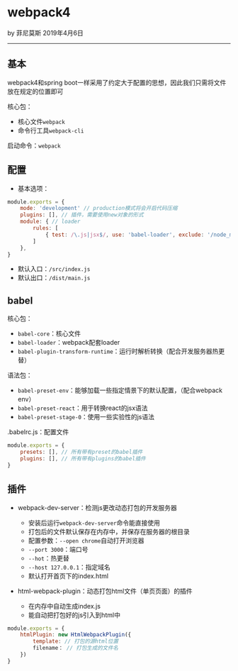 

# webpack4

by 菲尼莫斯 2019年4月6日

---

## 基本

webpack4和spring boot一样采用了约定大于配置的思想，因此我们只需将文件放在规定的位置即可

核心包：
* 核心文件`webpack`
* 命令行工具`webpack-cli`

启动命令：`webpack`

## 配置

* 基本选项：

```js
module.exports = {
    mode: 'development' // production模式将会开启代码压缩
    plugins: [], // 插件，需要使用new对象的形式
    module: { // loader
        rules: [
            { test: /\.js|jsx$/, use: 'babel-loader', exclude: '/node_modules'}
        ]
    },
}
```

* 默认入口：`/src/index.js`
* 默认出口：`/dist/main.js`

## babel

核心包：
* `babel-core`：核心文件
* `babel-loader`：webpack配套loader
* `babel-plugin-transform-runtime`：运行时解析转换（配合开发服务器热更替）

语法包：
* `babel-preset-env`：能够加载一些指定情景下的默认配置，（配合webpack env）
* `babel-preset-react`：用于转换react的jsx语法
* `babel-preset-stage-0`：使用一些实验性的js语法

.babelrc.js：配置文件
```js
module.exports = {
    presets: [], // 所有带有preset的babel插件
    plugins: [], // 所有带有plugins的babel插件
}
```

## 插件

* webpack-dev-server：检测js更改动态打包的开发服务器
    * 安装后运行`webpack-dev-server`命令能直接使用
    * 打包后的文件默认保存在内存中，并保存在服务器的根目录
    * 配置参数：`--open chrome`自动打开浏览器
    * `--port 3000`：端口号
    * `--hot`：热更替
    * `--host 127.0.0.1`：指定域名
    * 默认打开首页下的index.html

* html-webpack-plugin：动态打包html文件（单页页面）的插件
    * 在内存中自动生成index.js
    * 能自动把打包好的js引入到html中
```js
module.exports = {
    htmlPlugin: new HtmlWebpackPlugin({
        template: // 打包的源html位置
        filename： // 打包生成的文件名
    })
}
```


